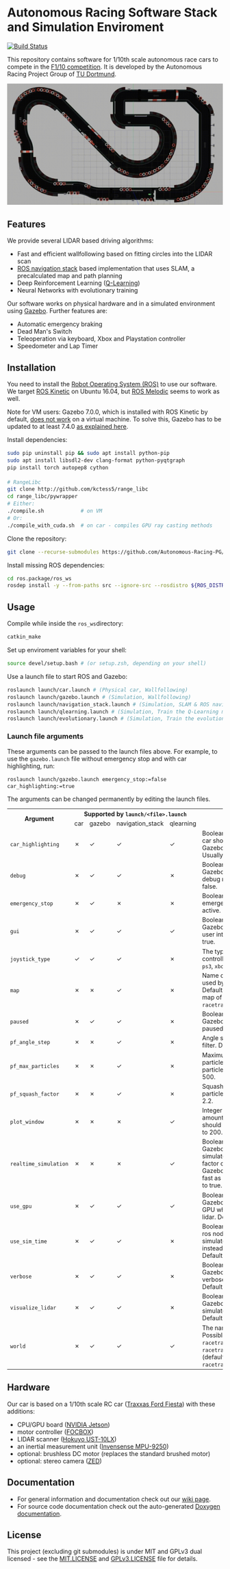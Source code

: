 # Autonomous Racing Software Stack and Simulation Enviroment

[![Build Status](https://travis-ci.com/Autonomous-Racing-PG/ros.package.svg?branch=master)](https://travis-ci.com/Autonomous-Racing-PG/ros.package)

This repository contains software for 1/10th scale autonomous race cars to compete in the [F1/10 competition](http://f1tenth.org/). It is developed by the Autonomous Racing Project Group of [TU Dortmund](https://ls12-www.cs.tu-dortmund.de/daes/).

![](doc/racing_example.gif "Racing with a wallfollowing algorithm")

## Features

We provide several LIDAR based driving algorithms:

- Fast and efficient wallfollowing based on fitting circles into the LIDAR scan
- [ROS navigation stack](http://wiki.ros.org/navigation) based implementation that uses SLAM, a precalculated map and path planning
- Deep Reinforcement Learning ([Q-Learning](https://en.wikipedia.org/wiki/Q-learning))
- Neural Networks with evolutionary training

Our software works on physical hardware and in a simulated environment using [Gazebo](http://gazebosim.org/).
Further features are:

- Automatic emergency braking
- Dead Man's Switch
- Teleoperation via keyboard, Xbox and Playstation controller
- Speedometer and Lap Timer


## Installation

You need to install the [Robot Operating System (ROS)](https://www.ros.org/) to use our software. We target [ROS Kinetic](http://wiki.ros.org/kinetic/Installation) on Ubuntu 16.04, but [ROS Melodic](http://wiki.ros.org/melodic/Installation) seems to work as well.

Note for VM users: Gazebo 7.0.0, which is installed with ROS Kinetic by default, [does not work](https://bitbucket.org/osrf/gazebo/issues/1837/vmware-rendering-z-ordering-appears-random) on a virtual machine. To solve this, Gazebo has to be updated to at least 7.4.0 [as explained here](http://gazebosim.org/tutorials?cat=install&tut=install_ubuntu&ver=7.0#Alternativeinstallation:step-by-step).

Install dependencies:

```bash
sudo pip uninstall pip && sudo apt install python-pip
sudo apt install libsdl2-dev clang-format python-pyqtgraph
pip install torch autopep8 cython

# RangeLibc
git clone http://github.com/kctess5/range_libc
cd range_libc/pywrapper
# Either:
./compile.sh            # on VM
# Or:
./compile_with_cuda.sh  # on car - compiles GPU ray casting methods
```

Clone the repository:

```bash
git clone --recurse-submodules https://github.com/Autonomous-Racing-PG/ros.package
```

Install missing ROS dependencies:

```bash
cd ros.package/ros_ws
rosdep install -y --from-paths src --ignore-src --rosdistro ${ROS_DISTRO}
```


## Usage

Compile while inside the `ros_ws`directory:

```bash
catkin_make
```

Set up enviroment variables for your shell:

```bash
source devel/setup.bash # (or setup.zsh, depending on your shell)
```

Use a launch file to start ROS and Gazebo:

```bash
roslaunch launch/car.launch # (Physical car, Wallfollowing)
roslaunch launch/gazebo.launch # (Simulation, Wallfollowing)
roslaunch launch/navigation_stack.launch # (Simulation, SLAM & ROS navigation)
roslaunch launch/qlearning.launch # (Simulation, Train the Q-Learning model)
roslaunch launch/evolutionary.launch # (Simulation, Train the evolutionary neural network)
```

### Launch file arguments

These arguments can be passed to the launch files above. For example, to use the `gazebo.launch` file without emergency stop and with car highlighting, run:
```
roslaunch launch/gazebo.launch emergency_stop:=false car_highlighting:=true
```
The arguments can be changed permanently by editing the launch files. 

<table>
  <tr>
    <th rowspan="2">Argument</th>
    <th colspan="4">Supported by <code>launch/&lt;file&gt;.launch</code></th>
    <th rowspan="2">Description</th>
  </tr>
  <tr>
    <td>car</td>
    <td>gazebo</td>
    <td>navigation_stack</td>
    <td>qlearning</td>
  </tr>
  <tr>
    <td><code>car_highlighting</code></td>
    <td>✗</td>
    <td>✓</td>
    <td>✓</td>
    <td>✓</td>
    <td>Boolean value whether the car should glow green in Gazebo for better visibility. Usually defaults to false.</td>
  </tr>
  <tr>
    <td><code>debug</code></td>
    <td>✗</td>
    <td>✓</td>
    <td>✓</td>
    <td>✗</td>
    <td>Boolean value whether Gazebo should run in debug mode. Defaults to false.</td>
  </tr>
  <tr>
    <td><code>emergency_stop</code></td>
    <td>✗</td>
    <td>✓</td>
    <td>✗</td>
    <td>✗</td>
    <td>Boolean value whether the emergency stop should be active. Defaults to true.</td>
  </tr>
  <tr>
    <td><code>gui</code></td>
    <td>✗</td>
    <td>✓</td>
    <td>✓</td>
    <td>✓</td>
    <td>Boolean value whether Gazebo should show a user interface. Defaults to true.</td>
  </tr>
  <tr>
    <td><code>joystick_type</code></td>
    <td>✓</td>
    <td>✓</td>
    <td>✓</td>
    <td>✗</td>
    <td>The type of joystick controller. Possible values: <code>ps3</code>, <code>xbox360</code> and <code>xboxone</code></td>
  </tr>
  <tr>
    <td><code>map</code></td>
    <td>✗</td>
    <td>✗</td>
    <td>✓</td>
    <td>✗</td>
    <td>Name of the map to be used by the particle filter. Defaults to a prerecorded map of <code>racetrack_decorated_2</code>.</td>
  </tr>
  <tr>
    <td><code>paused</code></td>
    <td>✗</td>
    <td>✓</td>
    <td>✓</td>
    <td>✗</td>
    <td>Boolean value whether Gazebo should start paused. Defaults to false.</td>
  </tr>
  <tr>
    <td><code>pf_angle_step</code></td>
    <td>✗</td>
    <td>✗</td>
    <td>✓</td>
    <td>✗</td>
    <td>Angle step of the particle filter. Defaults to 18.</td>
  </tr>
  <tr>
    <td><code>pf_max_particles</code></td>
    <td>✗</td>
    <td>✗</td>
    <td>✓</td>
    <td>✗</td>
    <td>Maximum amount of particles to be used by the particle filter. Defaults to 500.</td>
  </tr>
  <tr>
    <td><code>pf_squash_factor</code></td>
    <td>✗</td>
    <td>✗</td>
    <td>✓</td>
    <td>✗</td>
    <td>Squash factor of the particle filter. Defaults to 2.2.</td>
  </tr>
  <tr>
    <td><code>plot_window</code></td>
    <td>✗</td>
    <td>✗</td>
    <td>✗</td>
    <td>✓</td>
    <td>Integer value indicating the amount of episodes that should be plotted. Defaults to 200.</td>
  </tr>
  <tr>
    <td><code>realtime_simulation</code></td>
    <td>✗</td>
    <td>✗</td>
    <td>✗</td>
    <td>✓</td>
    <td>Boolean value whether Gazebo should try to simulate with a real time factor of 1. If false, Gazebo tries to simulate as fast as possible. Defaults to true.</td>
  </tr>
  <tr>
    <td><code>use_gpu</code></td>
    <td>✗</td>
    <td>✓</td>
    <td>✓</td>
    <td>✓</td>
    <td>Boolean value whether Gazebo should use the GPU when simulating the lidar. Defaults to true.</td>
  </tr>
  <tr>
    <td><code>use_sim_time</code></td>
    <td>✗</td>
    <td>✓</td>
    <td>✓</td>
    <td>✗</td>
    <td>Boolean value whether all ros nodes should use simulated Gazebo time instead of wall clock time. Defaults to true.</td>
  </tr>
  <tr>
    <td><code>verbose</code></td>
    <td>✗</td>
    <td>✓</td>
    <td>✓</td>
    <td>✗</td>
    <td>Boolean value whether Gazebo should give verbose standard output. Defaults to true.</td>
  </tr>
  <tr>
    <td><code>visualize_lidar</code></td>
    <td>✗</td>
    <td>✓</td>
    <td>✓</td>
    <td>✗</td>
    <td>Boolean value whether Gazebo should show the simulated lidar rays. Defaults to false.</td>
  </tr>
  <tr>
    <td><code>world</code></td>
    <td>✗</td>
    <td>✓</td>
    <td>✓</td>
    <td>✓</td>
    <td>The name of the racetrack. Possible values: <code>racetrack_decorated</code>, <code>racetrack_decorated_2</code> (default) and <code>racetrack_decorated_2_big</code></td>
  </tr>
</table>

## Hardware

Our car is based on a 1/10th scale RC car ([Traxxas Ford Fiesta](https://traxxas.com/products/models/electric/ford-fiesta-st-rally)) with these additions:

- CPU/GPU board ([NVIDIA Jetson](https://www.nvidia.com/object/jetson-tk1-embedded-dev-kit.html))
- motor controller ([FOCBOX](https://www.enertionboards.com/FOCBOX-foc-motor-speed-controller.html))
- LIDAR scanner ([Hokuyo UST-10LX](https://www.hokuyo-usa.com/products/scanning-laser-rangefinders/ust-10lx))
- an inertial measurement unit ([Invensense MPU-9250](https://www.invensense.com/products/motion-tracking/9-axis/mpu-9250/))
- optional: brushless DC motor (replaces the standard brushed motor)
- optional: stereo camera ([ZED](https://www.stereolabs.com/zed/))



## Documentation

* For general information and documentation check out our [wiki page](https://github.com/Autonomous-Racing-PG/ros.package/wiki).
* For source code documentation check out the auto-generated [Doxygen documentation](https://autonomous-racing-pg.github.io/ros.package/html/index.html).

## License

This project (excluding git submodules) is under MIT and GPLv3 dual licensed - see the [MIT.LICENSE](MIT.LICENSE) and [GPLv3.LICENSE](GPLv3.LICENSE) file for details.
